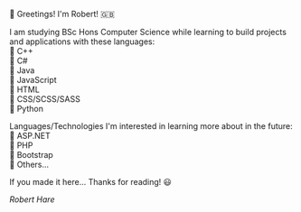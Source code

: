 👋 Greetings! I'm Robert! 🇬🇧

I am studying BSc Hons Computer Science while learning to build projects and applications with these languages: \
  🔹 C++ \
  🔹 C# \
  🔹 Java \
  🔹 JavaScript \
  🔹 HTML \
  🔹 CSS/SCSS/SASS \
  🔹 Python
  
Languages/Technologies I'm interested in learning more about in the future:  \
  🔹 ASP.NET \
  🔹 PHP \
  🔹 Bootstrap \
  🔹 Others...
  
If you made it here... Thanks for reading! 😃

*Robert Hare* 
